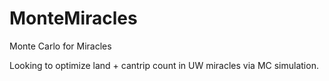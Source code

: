 # MonteMiracles
Monte Carlo for Miracles

Looking to optimize land + cantrip count in UW miracles via MC simulation.
